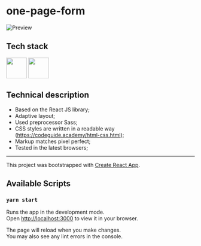 # one-page-form

![Preview](./public/preview.gif)

## Tech stack
<div>
  <img width="55" src="https://raw.githubusercontent.com/gilbarbara/logos/master/logos/react.svg"/>
  <img width="55" src="https://raw.githubusercontent.com/gilbarbara/logos/master/logos/sass.svg"/>
</div>

## Technical description
- Based on the React JS library;
- Adaptive layout;
- Used preprocessor Sass;
- CSS styles are written in a readable way (https://codeguide.academy/html-css.html); 
- Markup matches pixel perfect;
- Tested in the latest browsers;

***

This project was bootstrapped with [Create React App](https://github.com/facebook/create-react-app).

## Available Scripts

### `yarn start`

Runs the app in the development mode.\
Open [http://localhost:3000](http://localhost:3000) to view it in your browser.

The page will reload when you make changes.\
You may also see any lint errors in the console.
